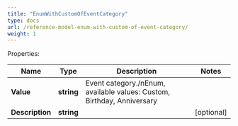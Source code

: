 ```yaml
---
title: "EnumWithCustomOfEventCategory"
type: docs
url: /reference-model-enum-with-custom-of-event-category/
weight: 1
---
```


Properties:

Name | Type | Description | Notes
---- | ---- | ----------- | -----
**Value** | **string** | Event category./nEnum, available values: Custom, Birthday, Anniversary | 
**Description** | **string** |  | [optional] 


